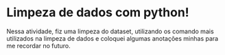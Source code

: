 # Limpeza de dados com python!

Nessa atividade, fiz uma limpeza do dataset, utilizando os comando mais utilizados na limpeza de dados e coloquei algumas anotações minhas para me recordar no futuro.
